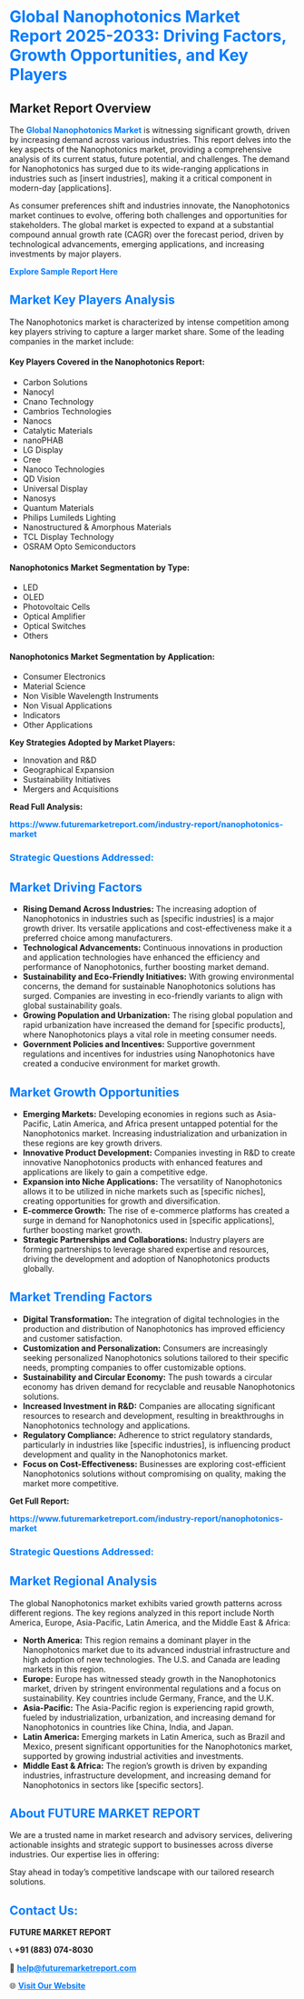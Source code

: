 <h1 style="color: #007BFF;">Global Nanophotonics Market Report 2025-2033: Driving Factors, Growth Opportunities, and Key Players</h1>

<section id="overview">
<h2>Market Report Overview</h2>
<p>The <a href="https://www.futuremarketreport.com/industry-report/nanophotonics-market" style="color: #007BFF; text-decoration: none;"><strong>Global Nanophotonics Market</strong></a> is witnessing significant growth, driven by increasing demand across various industries. This report delves into the key aspects of the Nanophotonics market, providing a comprehensive analysis of its current status, future potential, and challenges. The demand for Nanophotonics has surged due to its wide-ranging applications in industries such as [insert industries], making it a critical component in modern-day [applications].</p>
<p>As consumer preferences shift and industries innovate, the Nanophotonics market continues to evolve, offering both challenges and opportunities for stakeholders. The global market is expected to expand at a substantial compound annual growth rate (CAGR) over the forecast period, driven by technological advancements, emerging applications, and increasing investments by major players.</p>
</section>

<section id="overview">
<p><a href="https://www.futuremarketreport.com/request-sample/reportId=75880" style="color: #007BFF; text-decoration: none;"><strong>Explore Sample Report Here</strong></a></p>
</section>

<section id="key-players">
<h2 style="color: #007BFF;">Market Key Players Analysis</h2>
<p>The Nanophotonics market is characterized by intense competition among key players striving to capture a larger market share. Some of the leading companies in the market include:</p>
<h4>Key Players Covered in the Nanophotonics Report:</h4>
<ul><li>Carbon Solutions</li><li>Nanocyl</li><li>Cnano Technology</li><li>Cambrios Technologies</li><li>Nanocs</li><li>Catalytic Materials</li><li>nanoPHAB</li><li>LG Display</li><li>Cree</li><li>Nanoco Technologies</li><li>QD Vision</li><li>Universal Display</li><li>Nanosys</li><li>Quantum Materials</li><li>Philips Lumileds Lighting</li><li>Nanostructured &amp; Amorphous Materials</li><li>TCL Display Technology</li><li>OSRAM Opto Semiconductors</li></ul>
<h4>Nanophotonics Market Segmentation by Type:</h4>
<ul><li>LED</li><li>OLED</li><li>Photovoltaic Cells</li><li>Optical Amplifier</li><li>Optical Switches</li><li>Others</li></ul>

<h4>Nanophotonics Market Segmentation by Application:</h4>
<ul><li>Consumer Electronics</li><li>Material Science</li><li>Non Visible Wavelength Instruments</li><li>Non Visual Applications</li><li>Indicators</li><li>Other Applications</li></ul>
<p><strong>Key Strategies Adopted by Market Players:</strong></p>
<ul>
<li>Innovation and R&D</li>
<li>Geographical Expansion</li>
<li>Sustainability Initiatives</li>
<li>Mergers and Acquisitions</li>
</ul>
</section>

<section>
<p><strong>Read Full Analysis: </strong></p><a href="https://www.futuremarketreport.com/industry-report/nanophotonics-market" style="color: #007BFF; text-decoration: none;"><strong>https://www.futuremarketreport.com/industry-report/nanophotonics-market</strong></a>
<h3 style="color: #007BFF;">Strategic Questions Addressed:</h3>
</section>

<section id="driving-factors">
<h2 style="color: #007BFF;">Market Driving Factors</h2>
<ul>
<li><strong>Rising Demand Across Industries:</strong> The increasing adoption of Nanophotonics in industries such as [specific industries] is a major growth driver. Its versatile applications and cost-effectiveness make it a preferred choice among manufacturers.</li>
<li><strong>Technological Advancements:</strong> Continuous innovations in production and application technologies have enhanced the efficiency and performance of Nanophotonics, further boosting market demand.</li>
<li><strong>Sustainability and Eco-Friendly Initiatives:</strong> With growing environmental concerns, the demand for sustainable Nanophotonics solutions has surged. Companies are investing in eco-friendly variants to align with global sustainability goals.</li>
<li><strong>Growing Population and Urbanization:</strong> The rising global population and rapid urbanization have increased the demand for [specific products], where Nanophotonics plays a vital role in meeting consumer needs.</li>
<li><strong>Government Policies and Incentives:</strong> Supportive government regulations and incentives for industries using Nanophotonics have created a conducive environment for market growth.</li>
</ul>
</section>

<section id="growth-opportunities">
<h2 style="color: #007BFF;">Market Growth Opportunities</h2>
<ul>
<li><strong>Emerging Markets:</strong> Developing economies in regions such as Asia-Pacific, Latin America, and Africa present untapped potential for the Nanophotonics market. Increasing industrialization and urbanization in these regions are key growth drivers.</li>
<li><strong>Innovative Product Development:</strong> Companies investing in R&D to create innovative Nanophotonics products with enhanced features and applications are likely to gain a competitive edge.</li>
<li><strong>Expansion into Niche Applications:</strong> The versatility of Nanophotonics allows it to be utilized in niche markets such as [specific niches], creating opportunities for growth and diversification.</li>
<li><strong>E-commerce Growth:</strong> The rise of e-commerce platforms has created a surge in demand for Nanophotonics used in [specific applications], further boosting market growth.</li>
<li><strong>Strategic Partnerships and Collaborations:</strong> Industry players are forming partnerships to leverage shared expertise and resources, driving the development and adoption of Nanophotonics products globally.</li>
</ul>
</section>

<section id="trending-factors">
<h2 style="color: #007BFF;">Market Trending Factors</h2>
<ul>
<li><strong>Digital Transformation:</strong> The integration of digital technologies in the production and distribution of Nanophotonics has improved efficiency and customer satisfaction.</li>
<li><strong>Customization and Personalization:</strong> Consumers are increasingly seeking personalized Nanophotonics solutions tailored to their specific needs, prompting companies to offer customizable options.</li>
<li><strong>Sustainability and Circular Economy:</strong> The push towards a circular economy has driven demand for recyclable and reusable Nanophotonics solutions.</li>
<li><strong>Increased Investment in R&D:</strong> Companies are allocating significant resources to research and development, resulting in breakthroughs in Nanophotonics technology and applications.</li>
<li><strong>Regulatory Compliance:</strong> Adherence to strict regulatory standards, particularly in industries like [specific industries], is influencing product development and quality in the Nanophotonics market.</li>
<li><strong>Focus on Cost-Effectiveness:</strong> Businesses are exploring cost-efficient Nanophotonics solutions without compromising on quality, making the market more competitive.</li>
</ul>
</section>

<section>
<p><strong>Get Full Report: </strong></p><a href="https://www.futuremarketreport.com/industry-report/nanophotonics-market" style="color: #007BFF; text-decoration: none;"><strong>https://www.futuremarketreport.com/industry-report/nanophotonics-market</strong></a>
<h3 style="color: #007BFF;">Strategic Questions Addressed:</h3>
</section>


<section id="regional-analysis">
<h2 style="color: #007BFF;">Market Regional Analysis</h2>
<p>The global Nanophotonics market exhibits varied growth patterns across different regions. The key regions analyzed in this report include North America, Europe, Asia-Pacific, Latin America, and the Middle East & Africa:</p>
<ul>
<li><strong>North America:</strong> This region remains a dominant player in the Nanophotonics market due to its advanced industrial infrastructure and high adoption of new technologies. The U.S. and Canada are leading markets in this region.</li>
<li><strong>Europe:</strong> Europe has witnessed steady growth in the Nanophotonics market, driven by stringent environmental regulations and a focus on sustainability. Key countries include Germany, France, and the U.K.</li>
<li><strong>Asia-Pacific:</strong> The Asia-Pacific region is experiencing rapid growth, fueled by industrialization, urbanization, and increasing demand for Nanophotonics in countries like China, India, and Japan.</li>
<li><strong>Latin America:</strong> Emerging markets in Latin America, such as Brazil and Mexico, present significant opportunities for the Nanophotonics market, supported by growing industrial activities and investments.</li>
<li><strong>Middle East & Africa:</strong> The region’s growth is driven by expanding industries, infrastructure development, and increasing demand for Nanophotonics in sectors like [specific sectors].</li>
</ul>
</section>

<footer>
<h2 style="color: #007BFF;">About FUTURE MARKET REPORT</h2>
<p>We are a trusted name in market research and advisory services, delivering actionable insights and strategic support to businesses across diverse industries. Our expertise lies in offering:</p>

<p>Stay ahead in today’s competitive landscape with our tailored research solutions.</p>

<h2 style="color: #007BFF;">Contact Us:</h2>
<p><strong>FUTURE MARKET REPORT</strong></p>
<p>📞 <strong>+91 (883) 074-8030</strong></p>
<p>📧 <strong><a href="mailto:help@futuremarketreport.com" style="color: #007BFF;">help@futuremarketreport.com</a></strong></p>
<p>🌐 <strong><a href="https://www.futuremarketreport.com/" style="color: #007BFF;">Visit Our Website</a></strong></p>
</footer>